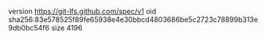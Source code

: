 version https://git-lfs.github.com/spec/v1
oid sha256:83e578525f89fe65938e4e30bbcd4803686be5c2723c78899b313e9db0bc54f6
size 4196

